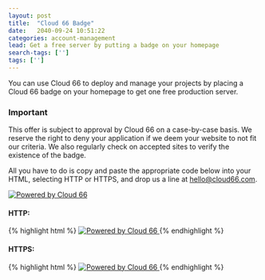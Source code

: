 ```yaml
---
layout: post
title:  "Cloud 66 Badge"
date:   2040-09-24 10:51:22
categories: account-management
lead: Get a free server by putting a badge on your homepage
search-tags: ['']
tags: ['']
---
```


You can use Cloud 66 to deploy and manage your projects by placing a Cloud 66 badge on your homepage to get one free production server.

<div class="notice">
		<h3>Important</h3>
		<p>
			This offer is subject to approval by Cloud 66 on a case-by-case basis. We reserve the right to deny your application if we deem your website to not fit our criteria. We also regularly check on accepted sites to verify the existence of the badge.
		</p>
</div>

All you have to do is copy and paste the appropriate code below into your HTML, selecting HTTP or HTTPS, and drop us a line at <a href='mailto:hello@cloud66.com'>hello@cloud66.com</a>.

<a href="http://www.cloud66.com"><img src="https://d563vzkt1q0lu.cloudfront.net/images/powered-by-cloud66.png" title="Powered by Cloud 66"/></a>

#### HTTP:

{% highlight html %}
<a href="http://www.cloud66.com">
    <img src="http://d563vzkt1q0lu.cloudfront.net/images/powered-by-cloud66.png" title="Powered by Cloud 66">
</a>
{% endhighlight %}


#### HTTPS:

{% highlight html %}
<a href="http://www.cloud66.com">
    <img src="https://d563vzkt1q0lu.cloudfront.net/images/powered-by-cloud66.png" title="Powered by Cloud 66"/>
</a>
{% endhighlight %}